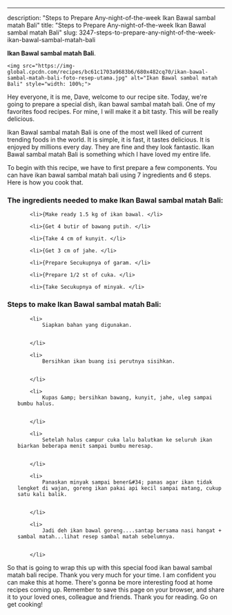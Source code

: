 ---
description: "Steps to Prepare Any-night-of-the-week Ikan Bawal sambal matah Bali"
title: "Steps to Prepare Any-night-of-the-week Ikan Bawal sambal matah Bali"
slug: 3247-steps-to-prepare-any-night-of-the-week-ikan-bawal-sambal-matah-bali

<p>
	<strong>Ikan Bawal sambal matah Bali</strong>. 
	
</p>
<p>
	
	<img src="https://img-global.cpcdn.com/recipes/bc61c1703a9683b6/680x482cq70/ikan-bawal-sambal-matah-bali-foto-resep-utama.jpg" alt="Ikan Bawal sambal matah Bali" style="width: 100%;">
	
	
</p>
<p>
	Hey everyone, it is me, Dave, welcome to our recipe site. Today, we're going to prepare a special dish, ikan bawal sambal matah bali. One of my favorites food recipes. For mine, I will make it a bit tasty. This will be really delicious.
</p>
	
<p>
	
</p>
<p>
	Ikan Bawal sambal matah Bali is one of the most well liked of current trending foods in the world. It is simple, it is fast, it tastes delicious. It is enjoyed by millions every day. They are fine and they look fantastic. Ikan Bawal sambal matah Bali is something which I have loved my entire life.
</p>

<p>
To begin with this recipe, we have to first prepare a few components. You can have ikan bawal sambal matah bali using 7 ingredients and 6 steps. Here is how you cook that.
</p>

<h3>The ingredients needed to make Ikan Bawal sambal matah Bali:</h3>

<ol>
	
		<li>{Make ready 1.5 kg of ikan bawal. </li>
	
		<li>{Get 4 butir of bawang putih. </li>
	
		<li>{Take 4 cm of kunyit. </li>
	
		<li>{Get 3 cm of jahe. </li>
	
		<li>{Prepare Secukupnya of garam. </li>
	
		<li>{Prepare 1/2 st of cuka. </li>
	
		<li>{Take Secukupnya of minyak. </li>
	
</ol>
<p>
	
</p>

<h3>Steps to make Ikan Bawal sambal matah Bali:</h3>

<ol>
	
		<li>
			Siapkan bahan yang digunakan.
			
			
		</li>
	
		<li>
			Bersihkan ikan buang isi perutnya sisihkan.
			
			
		</li>
	
		<li>
			Kupas &amp; bersihkan bawang, kunyit, jahe, uleg sampai bumbu halus.
			
			
		</li>
	
		<li>
			Setelah halus campur cuka lalu balutkan ke seluruh ikan biarkan beberapa menit sampai bumbu meresap.
			
			
		</li>
	
		<li>
			Panaskan minyak sampai bener&#34; panas agar ikan tidak lengket di wajan, goreng ikan pakai api kecil sampai matang, cukup satu kali balik.
			
			
		</li>
	
		<li>
			Jadi deh ikan bawal goreng....santap bersama nasi hangat + sambal matah...lihat resep sambal matah sebelumnya.
			
			
		</li>
	
</ol>

<p>
	
</p>

<p>
	So that is going to wrap this up with this special food ikan bawal sambal matah bali recipe. Thank you very much for your time. I am confident you can make this at home. There's gonna be more interesting food at home recipes coming up. Remember to save this page on your browser, and share it to your loved ones, colleague and friends. Thank you for reading. Go on get cooking!
</p>
